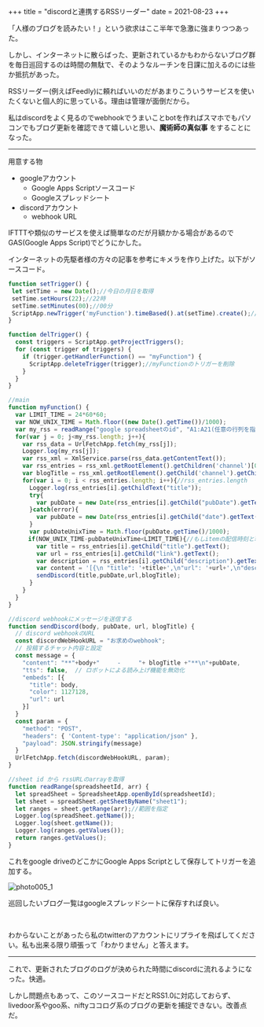 +++
title = "discordと連携するRSSリーダー"
date = 2021-08-23
+++

「人様のブログを読みたい！」という欲求はここ半年で急激に強まりつつあった。

<!-- more -->

しかし、インターネットに散らばった、更新されているかもわからないブログ群を毎日巡回するのは時間の無駄で、そのようなルーチンを日課に加えるのには些か抵抗があった。

RSSリーダー(例えばFeedly)に頼ればいいのだがあまりこういうサービスを使いたくないと個人的に思っている。理由は管理が面倒だから。

私はdiscordをよく見るのでwebhookでうまいことbotを作ればスマホでもパソコンでもブログ更新を確認できて嬉しいと思い、**魔術師の真似事** をすることになった。

---
用意する物

+ googleアカウント
    + Google Apps Scriptソースコード
    + Googleスプレッドシート
+ discordアカウント
    + webhook URL

IFTTTや類似のサービスを使えば簡単なのだが月額かかる場合があるのでGAS(Google Apps Script)でどうにかした。

インターネットの先駆者様の方々の記事を参考にキメラを作り上げた。以下がソースコード。

```Javascript
function setTrigger() {
 let setTime = new Date();//今日の月日を取得
 setTime.setHours(22);//22時
 setTime.setMinutes(00);//00分
 ScriptApp.newTrigger('myFunction').timeBased().at(setTime).create();//指定日時にmyFunctionのトリガーを作成
}

function delTrigger() {
  const triggers = ScriptApp.getProjectTriggers();
  for (const trigger of triggers) {
    if (trigger.getHandlerFunction() == "myFunction") {
      ScriptApp.deleteTrigger(trigger);//myFunctionのトリガーを削除
    }
  }
}

//main
function myFunction() {
  var LIMIT_TIME = 24*60*60;
  var NOW_UNIX_TIME = Math.floor((new Date().getTime())/1000);
  var my_rss = readRange("google spreadsheetのid", "A1:A21(任意の行列を指定)");//sheet idを入力
  for(var j = 0; j<my_rss.length; j++){
    var rss_data = UrlFetchApp.fetch(my_rss[j]);
    Logger.log(my_rss[j]);
    var rss_xml = XmlService.parse(rss_data.getContentText());
    var rss_entries = rss_xml.getRootElement().getChildren('channel')[0].getChildren('item');//itemの行列=entriesを取得
    var blogTitle = rss_xml.getRootElement().getChild('channel').getChild("title").getText();//ブログタイトルを取得
    for(var i = 0; i < rss_entries.length; i++){//rss_entries.length
      Logger.log(rss_entries[i].getChildText("title"));
      try{
        var pubDate = new Date(rss_entries[i].getChild("pubDate").getText());//RSS2.0の場合
      }catch(error){
        var pubDate = new Date(rss_entries[i].getChild("date").getText());
      }
      var pubDateUnixTime = Math.floor(pubDate.getTime()/1000);
　    if(NOW_UNIX_TIME-pubDateUnixTime<LIMIT_TIME){//もしitemの配信時刻と現在時刻の差が24時間以内だったら
        var title = rss_entries[i].getChild("title").getText();
        var url = rss_entries[i].getChild("link").getText();
        var description = rss_entries[i].getChild("description").getText();
        var content = '[{\n "title": '+title+',\n"url": '+url+',\n"description": '+description+'\n}]'//送信
        sendDiscord(title,pubDate,url,blogTitle);
      }
    }
  }
}

//discord webhookにメッセージを送信する
function sendDiscord(body, pubDate, url, blogTitle) {
  // discord webhookのURL
  const discordWebHookURL = "お求めのwebhook";
  // 投稿するチャット内容と設定
  const message = {
    "content": "**"+body+"     -     "+ blogTitle +"**\n"+pubDate,
    "tts": false,  // ロボットによる読み上げ機能を無効化
    "embeds": [{
      "title": body,
      "color": 1127128,
      "url": url
    }]
  }
  const param = {
    "method": "POST",
    "headers": { 'Content-type': "application/json" },
    "payload": JSON.stringify(message)
  }
  UrlFetchApp.fetch(discordWebHookURL, param);
}

//sheet id から rssURLのarrayを取得
function readRange(spreadsheetId, arr) {
  let spreadSheet = SpreadsheetApp.openById(spreadsheetId);
  let sheet = spreadSheet.getSheetByName("sheet1");
  let ranges = sheet.getRange(arr);//範囲を指定
  Logger.log(spreadSheet.getName());
  Logger.log(sheet.getName());
  Logger.log(ranges.getValues());
  return ranges.getValues();
}
```

これをgoogle driveのどこかにGoogle Apps Scriptとして保存してトリガーを追加する。

![photo005_1](https://simulacre-9to.netlify.app/blog/005_1.png)

巡回したいブログ一覧はgoogleスプレッドシートに保存すれば良い。

<br>

わからないことがあったら私のtwitterのアカウントにリプライを飛ばしてください。私も出来る限り頑張って「わかりません」と答えます。

---

これで、更新されたブログのログが決められた時間にdiscordに流れるようになった。快適。

しかし問題点もあって、このソースコードだとRSS1.0に対応しておらず、livedoor系やgoo系、niftyココログ系のブログの更新を捕捉できない。改善点だ。